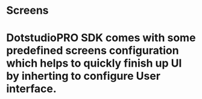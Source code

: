 # Screens


# DotstudioPRO SDK comes with some predefined screens configuration which helps to quickly finish up UI by inherting to configure User interface.
